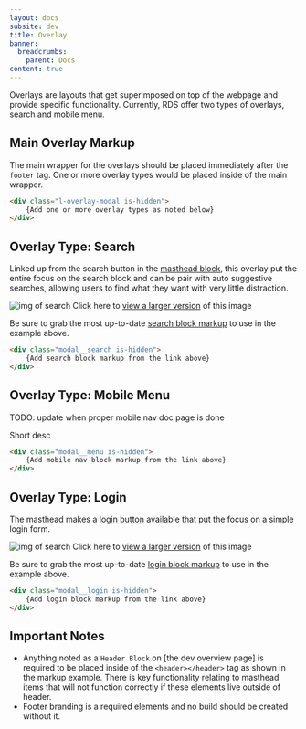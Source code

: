 ```yaml
---
layout: docs
subsite: dev
title: Overlay
banner:
  breadcrumbs:
    parent: Docs
content: true
---
```


Overlays are layouts that get superimposed on top of the webpage and provide specific functionality. Currently, RDS offer two types of overlays, search and mobile menu.

## Main Overlay Markup

The main wrapper for the overlays should be placed immediately after the `footer` tag. One or more overlay types would be placed inside of the main wrapper.

```html
<div class="l-overlay-modal is-hidden">
	{Add one or more overlay types as noted below}
</div>
```

## Overlay Type: Search

Linked up from the search button in the [masthead block]({{site.url}}dev/blocks/header/masthead/), this overlay put the entire focus on the search block and can be pair with auto suggestive searches, allowing users to find what they want with very little distraction.

![img of search](http://cu-raven.s3.amazonaws.com/assets/img/docs/overlay-search.jpg)
Click here to <a href="http://cu-raven.s3.amazonaws.com/assets/img/docs/overlay-search.jpg" target="_blank">view a larger version</a> of this image

Be sure to grab the most up-to-date [search block markup]({{site.url}}dev/blocks/header/search/) to use in the example above.

```html
<div class="modal__search is-hidden">
	{Add search block markup from the link above}
</div>
```

## Overlay Type: Mobile Menu

TODO: update when proper mobile nav doc page is done

Short desc

```html
<div class="modal__menu is-hidden">
	{Add mobile nav block markup from the link above}
</div>
```

## Overlay Type: Login

The masthead makes a [login button]({{site.url}}dev/blocks/header/masthead#masthead-with-login-button) available that put the focus on a simple login form.

![img of search](http://cu-raven.s3.amazonaws.com/assets/img/docs/overlay-login.jpg)
Click here to <a href="http://cu-raven.s3.amazonaws.com/assets/img/docs/overlay-login.jpg" target="_blank">view a larger version</a> of this image

Be sure to grab the most up-to-date [login block markup]({{site.url}}dev/blocks/header/login/) to use in the example above.

```html
<div class="modal__login is-hidden">
	{Add login block markup from the link above}
</div>
```

## Important Notes

- Anything noted as a `Header Block` on [the dev overview page] is required to be placed inside of the `<header></header>` tag as shown in the markup example. There is key functionality relating to masthead items that will not function correctly if these elements live outside of header.
- Footer branding is a required elements and no build should be created without it.
